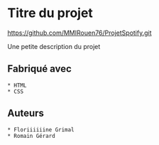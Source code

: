 # Titre du projet

https://github.com/MMIRouen76/ProjetSpotify.git

Une petite description du projet

## Fabriqué avec  
    * HTML
    * CSS

## Auteurs  
    * Floriiiiiine Grimal
    * Romain Gérard